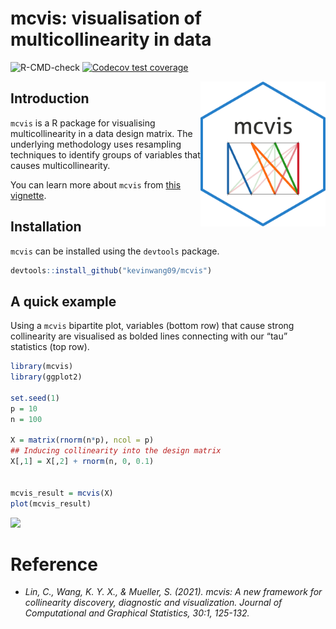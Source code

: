 
# mcvis: visualisation of multicollinearity in data

![R-CMD-check](https://github.com/kevinwang09/mcvis/workflows/R-CMD-check/badge.svg)
[![Codecov test
coverage](https://codecov.io/gh/kevinwang09/mcvis/branch/master/graph/badge.svg)](https://codecov.io/gh/kevinwang09/mcvis?branch=master)

<img src="https://github.com/kevinwang09/mcvis/raw/master/inst/mcvis_logo.png" align="right" width="200" />

## Introduction

`mcvis` is a R package for visualising multicollinearity in a data
design matrix. The underlying methodology uses resampling techniques to
identify groups of variables that causes multicollinearity.

You can learn more about `mcvis` from [this
vignette](https://kevinwang09.github.io/mcvis/articles/mcvis.html).

## Installation

`mcvis` can be installed using the `devtools` package.

``` r
devtools::install_github("kevinwang09/mcvis")
```

## A quick example

Using a `mcvis` bipartite plot, variables (bottom row) that cause strong
collinearity are visualised as bolded lines connecting with our “tau”
statistics (top row).

``` r
library(mcvis)
library(ggplot2)

set.seed(1)
p = 10
n = 100

X = matrix(rnorm(n*p), ncol = p)
## Inducing collinearity into the design matrix
X[,1] = X[,2] + rnorm(n, 0, 0.1) 


mcvis_result = mcvis(X)
plot(mcvis_result)
```

![](README_files/figure-gfm/unnamed-chunk-2-1.png)<!-- -->

# Reference

  - *Lin, C., Wang, K. Y. X., & Mueller, S. (2021). mcvis: A new
    framework for collinearity discovery, diagnostic and visualization.
    Journal of Computational and Graphical Statistics, 30:1, 125-132.*
